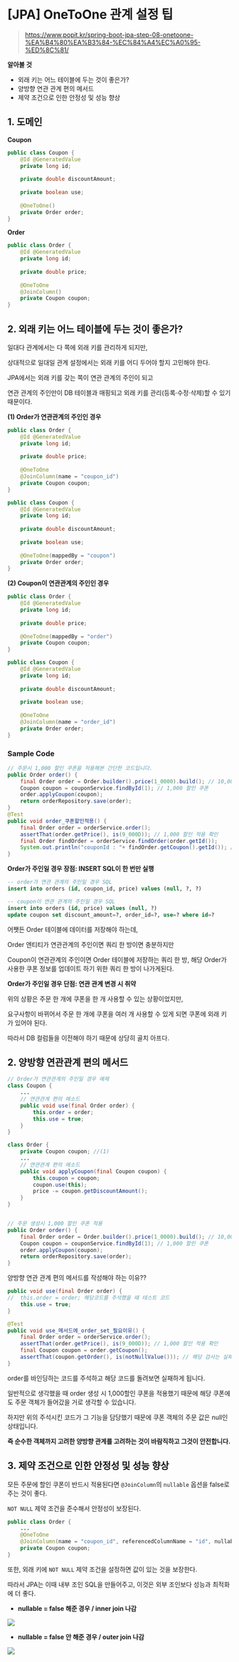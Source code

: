 # [JPA] OneToOne 관계 설정 팁

> https://www.popit.kr/spring-boot-jpa-step-08-onetoone-%EA%B4%80%EA%B3%84-%EC%84%A4%EC%A0%95-%ED%8C%81/



**알아볼 것**

- 외래 키는 어느 테이블에 두는 것이 좋은가?
- 양방향 연관 관계 편의 메서드
- 제약 조건으로 인한 안정성 및 성능 향상



## 1. 도메인

**Coupon**

```java
public class Coupon {
    @Id @GeneratedValue
    private long id;
    
    private double discountAmount;
    
    private boolean use;
    
    @OneToOne()
    private Order order;
}
```



**Order**

```java
public class Order {
    @Id @GeneratedValue
    private long id;
    
    private double price;
    
    @OneToOne
    @JoinColumn()
    private Coupon coupon;
}
```







## 2. 외래 키는 어느 테이블에 두는 것이 좋은가?

일대다 관계에서는 다 쪽에 외래 키를 관리하게 되지만,

상대적으로 일대일 관계 설정에서는 외래 키를 어디 두어야 할지 고민해야 한다.



JPA에서는 외래 키를 갖는 쪽이 연관 관계의 주인이 되고 

연관 관계의 주인만이 DB 테이블과 매핑되고 외래 키를 관리(등록&middot;수정&middot;삭제)할 수 있기 때문이다.



**(1) Order가 연관관계의 주인인 경우**

```java
public class Order {
    @Id @GeneratedValue
    private long id;
    
    private double price;
    
    @OneToOne
    @JoinColumn(name = "coupon_id")
    private Coupon coupon;
}

public class Coupon {
    @Id @GeneratedValue
    private long id;
    
    private double discountAmount;
    
    private boolean use;
    
    @OneToOne(mappedBy = "coupon")
    private Order order;
}
```





**(2) Coupon이 연관관계의 주인인 경우**

```java
public class Order {
    @Id @GeneratedValue
    private long id;
    
    private double price;
    
    @OneToOne(mappedBy = "order")
    private Coupon coupon;
}

public class Coupon {
    @Id @GeneratedValue
    private long id;
    
    private double discountAmount;
    
    private boolean use;
    
    @OneToOne
    @JoinColumn(name = "order_id")
    private Order order;
}
```





### Sample Code

```java
// 주문시 1,000 할인 쿠폰을 적용해본 간단한 코드입니다. 
public Order order() {
    final Order order = Order.builder().price(1_0000).build(); // 10,000 상품주문
    Coupon coupon = couponService.findById(1); // 1,000 할인 쿠폰
    order.applyCoupon(coupon);
    return orderRepository.save(order);
}
@Test
public void order_쿠폰할인적용() {
    final Order order = orderService.order();
    assertThat(order.getPrice(), is(9_000D)); // 1,000 할인 적용 확인
    final Order findOrder = orderService.findOrder(order.getId());
    System.out.println("couponId : "+ findOrder.getCoupon().getId()); // couponId : 1 (coupon_id 외래 키를 저장 완료)
}
```





**Order가 주인일 경우 장점: INSERT SQL이 한 번만 실행**

```sql
-- order가 연관 관계의 주인일 경우 SQL
insert into orders (id, coupon_id, price) values (null, ?, ?) 

-- coupon이 연관 관계의 주인일 경우 SQL
insert into orders (id, price) values (null, ?)
update coupon set discount_amount=?, order_id=?, use=? where id=?
```

어쨋든 Order 테이블에 데이터를 저장해야 하는데,

Order 엔티티가 연관관계의 주인이면 쿼리 한 방이면 충분하지만 

Coupon이 연관관계의 주인이면 Order 테이블에 저장하는 쿼리 한 방, 해당 Order가 사용한 쿠폰 정보를 업데이트 하기 위한 쿼리 한 방이 나가게된다.





**Order가 주인일 경우 단점: 연관 관계 변경 시 취약**

위의 상황은 주문 한 개에 쿠폰을 한 개 사용할 수 있는 상황이었지만,

요구사항이 바뀌어서 주문 한 개에 쿠폰을 여러 개 사용할 수 있게 되면  쿠폰에 외래 키가 있어야 된다.

따라서 DB 컬럼들을 이전해야 하기 때문에 상당히 골치 아프다.







## 2. 양방향 연관관계 편의 메서드



```java
// Order가 연관관계의 주인일 경우 예제
class Coupon {
    ...
    // 연관관계 편의 메소드
    public void use(final Order order) {
        this.order = order;
        this.use = true;
    }
}

class Order {
    private Coupon coupon; //(1)
    ...
    // 연관관계 편의 메소드
    public void applyCoupon(final Coupon coupon) {
        this.coupon = coupon;
        coupon.use(this);
        price -= coupon.getDiscountAmount();
    }
}


// 주문 생성시 1,000 할인 쿠폰 적용
public Order order() {
    final Order order = Order.builder().price(1_0000).build(); // 10,000 상품주문
    Coupon coupon = couponService.findById(1); // 1,000 할인 쿠폰
    order.applyCoupon(coupon);
    return orderRepository.save(order);
}
```





양방향 연관 관계 편의 메서드를 작성해야 하는 이유??

```java
public void use(final Order order) {
//  this.order = order; 해당코드를 주석했을 때 테스트 코드
    this.use = true;
} 

@Test
public void use_메서드에_order_set_필요이유() {
    final Order order = orderService.order();
    assertThat(order.getPrice(), is(9_000D)); // 1,000 할인 적용 확인
    final Coupon coupon = order.getCoupon();
    assertThat(coupon.getOrder(), is(notNullValue())); // 해당 검사는 실패한다.
}
```

order를 바인딩하는 코드를 주석하고 해당 코드를 돌려보면 실패하게 됩니다. 

일반적으로 생각했을 때 order 생성 시 1,000할인 쿠폰을 적용했기 때문에 해당 쿠폰에도 주문 객체가 들어갔을 거로 생각할 수 있습니다. 

하지만 위의 주석시킨 코드가 그 기능을 담당했기 때문에 쿠폰 객체의 주문 값은 null인 상태입니다. 

**즉 순수한 객체까지 고려한 양방향 관계를 고려하는 것이 바람직하고 그것이 안전합니다.**







## 3. 제약 조건으로 인한 안정성 및 성능 향상

모든 주문에 할인 쿠폰이 반드시 적용된다면 `@JoinColumn`의 `nullable` 옵션을 false로 주는 것이 좋다.

`NOT NULL` 제약 조건을 준수해서 안정성이 보장된다.

```java
public class Order {
    ...
    @OneToOne
    @JoinColumn(name = "coupon_id", referencedColumnName = "id", nullable = false)
    private Coupon coupon;
}
```





또한, 외래 키에 `NOT NULL` 제약 조건을 설정하면 값이 있는 것을 보장한다.

따라서 JPA는 이때 내부 조인 SQL을 만들어주고, 이것은 외부 조인보다 성능과 최적화에 더 좋다.







- **nullable = false 해준 경우 / inner join 나감**

![](https://i.imgur.com/94To549.png)



- **nullable = false 안 해준 경우 / outer join 나감**

![](https://i.imgur.com/bHfKh8m.png)

